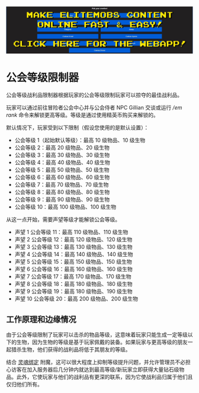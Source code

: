 [![webapp_banner.jpg](../../../img/wiki/webapp_banner.jpg)](https://magmaguy.com/webapp/webapp.html)

# 公会等级限制器

公会等级战利品限制器根据玩家的公会等级限制玩家可以掠夺的最佳战利品。

玩家可以通过前往冒险者公会中心并与公会侍者 NPC Gillian 交谈或运行 */em rank* 命令来解锁更高等级。等级是通过使用精英币购买来解锁的。

默认情况下，玩家受到以下限制（假设您使用的是默认设置）：

- 公会等级 1（起始默认等级）：最高 10 级物品、10 级生物
- 公会等级 2：最高 20 级物品、20 级生物
- 公会等级 3：最高 30 级物品、30 级生物
- 公会等级 4：最高 40 级物品、40 级生物
- 公会等级 5：最高 50 级物品、50 级生物
- 公会等级 6：最高 60 级物品、60 级生物
- 公会等级 7：最高 70 级物品、70 级生物
- 公会等级 8：最高 80 级物品、80 级生物
- 公会等级 9：最高 90 级物品、90 级生物
- 公会等级 10：最高 100 级物品、100 级生物

从这一点开始，需要声望等级才能解锁公会等级。

- 声望 1 公会等级 11：最高 110 级物品、110 级生物
- 声望 2 公会等级 12：最高 120 级物品、120 级生物
- 声望 3 公会等级 13：最高 130 级物品、130 级生物
- 声望 4 公会等级 14：最高 140 级物品、140 级生物
- 声望 5 公会等级 15：最高 150 级物品、150 级生物
- 声望 6 公会等级 16：最高 160 级物品、160 级生物
- 声望 7 公会等级 17：最高 170 级物品、170 级生物
- 声望 8 公会等级 18：最高 180 级物品、180 级生物
- 声望 9 公会等级 19：最高 180 级物品、190 级生物
- 声望 10 公会等级 20：最高 200 级物品、200 级生物

## 工作原理和边缘情况
由于公会等级限制了玩家可以击杀的物品等级，这意味着玩家只能生成一定等级以下的生物，因为生物的等级是基于玩家佩戴的装备。如果玩家与更高等级的朋友一起猎杀生物，他们获得的战利品将低于其朋友的等级。

结合 [灵魂绑定]($language/elitemobs/soulbind.md$) 附魔，这可以很大程度上抑制等级提升问题，并允许管理员不必担心访客在加入服务器后几分钟内就达到最高等级/新玩家立即获得大量钻石级物品。此外，它使玩家与他们的战利品有更深的联系，因为它使战利品归属于他们且仅归他们所有。
